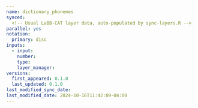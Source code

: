 ```yaml
---
name: dictionary_phonemes
synced:
  <!-- Usual LaBB-CAT layer data, auto-populated by sync-layers.R --> 
parallel: yes
notation:
  primary: disc
inputs:
  - input: 
    number:
    type:
    layer_manager:
versions:
  first_appeared: 0.1.0
  last_updated: 0.1.0
last_modified_sync_date: 
last_modified_date: 2024-10-16T11:42:09-04:00
---
```


